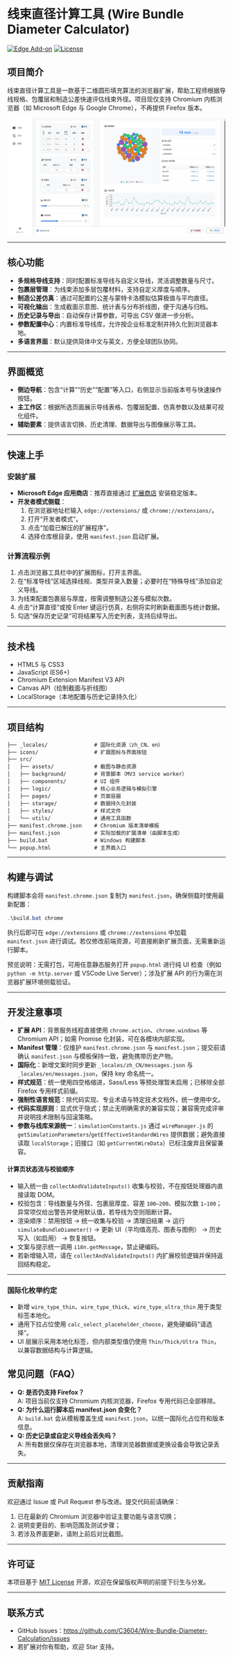 # 线束直径计算工具 (Wire Bundle Diameter Calculator)

[![Edge Add-on](https://img.shields.io/badge/Edge%20Add--on-v1.2.0.8-blue)](https://microsoftedge.microsoft.com/addons/detail/%E7%BA%BF%E6%9D%9F%E7%9B%B4%E5%BE%84%E8%AE%A1%E7%AE%97%E5%B7%A5%E5%85%B7/dcinhgdofeolfogjefdocphbnmdicopj)
[![License](https://img.shields.io/badge/License-MIT-green.svg)](LICENSE)

## 项目简介

线束直径计算工具是一款基于二维圆形填充算法的浏览器扩展，帮助工程师根据导线规格、包覆层和制造公差快速评估线束外径。项目现仅支持 Chromium 内核浏览器（如 Microsoft Edge 与 Google Chrome），不再提供 Firefox 版本。

![程序核心功能截图](src/assets/img1.jpg)

---

## 核心功能

- **多规格导线支持**：同时配置标准导线与自定义导线，灵活调整数量与尺寸。
- **包裹层管理**：为线束添加多层包覆材料，支持自定义厚度与顺序。
- **制造公差仿真**：通过可配置的公差与蒙特卡洛模拟估算极值与平均直径。
- **可视化输出**：生成截面示意图、统计表与分布折线图，便于沟通与归档。
- **历史记录与导出**：自动保存计算参数，可导出 CSV 做进一步分析。
- **参数配置中心**：内置标准导线库，允许按企业标准定制并持久化到浏览器本地。
- **多语言界面**：默认提供简体中文与英文，方便全球团队协同。

---

## 界面概览

- **侧边导航**：包含“计算”“历史”“配置”等入口，右侧显示当前版本号与快速操作按钮。
- **主工作区**：根据所选页面展示导线表格、包覆层配置、仿真参数以及结果可视化组件。
- **辅助要素**：提供语言切换、历史清理、数据导出与图像展示等工具。

---

## 快速上手

### 安装扩展

- **Microsoft Edge 应用商店**：推荐直接通过 [扩展商店](https://microsoftedge.microsoft.com/addons/detail/%E7%BA%BF%E6%9D%9F%E7%9B%B4%E5%BE%84%E8%AE%A1%E7%AE%97%E5%B7%A5%E5%85%B7/dcinhgdofeolfogjefdocphbnmdicopj) 安装稳定版本。
- **开发者模式侧载**：
  1. 在浏览器地址栏输入 `edge://extensions/` 或 `chrome://extensions/`。
  2. 打开“开发者模式”。
  3. 点击“加载已解压的扩展程序”。
  4. 选择仓库根目录，使用 `manifest.json` 启动扩展。

### 计算流程示例

1. 点击浏览器工具栏中的扩展图标，打开主界面。
2. 在“标准导线”区域选择线规、类型并录入数量；必要时在“特殊导线”添加自定义导线。
3. 为线束配置包裹层与厚度，按需调整制造公差与模拟次数。
4. 点击“计算直径”或按 Enter 键运行仿真，右侧将实时刷新截面图与统计数据。
5. 勾选“保存历史记录”可将结果写入历史列表，支持后续导出。

---

## 技术栈

- HTML5 与 CSS3
- JavaScript (ES6+)
- Chromium Extension Manifest V3 API
- Canvas API（绘制截面与折线图）
- LocalStorage（本地配置与历史记录持久化）

---

## 项目结构

```
├── _locales/               # 国际化资源（zh_CN、en）
├── icons/                  # 扩展图标与界面按钮
├── src/
│   ├── assets/             # 截图与静态资源
│   ├── background/         # 背景脚本（MV3 service worker）
│   ├── components/         # UI 组件
│   ├── logic/              # 核心业务逻辑与模拟引擎
│   ├── pages/              # 页面容器
│   ├── storage/            # 数据持久化封装
│   ├── styles/             # 样式文件
│   └── utils/              # 通用工具函数
├── manifest.chrome.json    # Chromium 版本清单模板
├── manifest.json           # 实际加载的扩展清单（由脚本生成）
├── build.bat               # Windows 构建脚本
└── popup.html              # 主界面入口
```

---

## 构建与调试

构建脚本会将 `manifest.chrome.json` 复制为 `manifest.json`，确保侧载时使用最新配置：

```powershell
.\build.bat chrome
```

执行后即可在 `edge://extensions` 或 `chrome://extensions` 中加载 `manifest.json` 进行调试。若仅修改前端资源，可直接刷新扩展页面，无需重新运行脚本。

预览说明：无需打包，可用任意静态服务打开 `popup.html` 进行纯 UI 检查（例如 `python -m http.server` 或 VSCode Live Server）；涉及扩展 API 的行为需在浏览器扩展环境侧载验证。

---

## 开发注意事项

- **扩展 API**：背景服务线程直接使用 `chrome.action`、`chrome.windows` 等 Chromium API；如需 Promise 化封装，可在各模块内部实现。
- **Manifest 管理**：仅维护 `manifest.chrome.json` 与 `manifest.json`；提交前请确认 `manifest.json` 与模板保持一致，避免携带历史产物。
- **国际化**：新增文案时同步更新 `_locales/zh_CN/messages.json` 与 `_locales/en/messages.json`，保持 key 命名统一。
- **样式规范**：统一使用四空格缩进，Sass/Less 等预处理暂未启用；已移除全部 Firefox 专用样式前缀。
- **强制性语言规范**：除代码实现、专业术语与特定技术文档外，统一使用中文。
- **代码实现原则**：显式优于隐式；禁止无明确需求的兼容实现；兼容需完成评审并说明技术限制与回滚策略。
- **参数与线库来源统一**：`simulationConstants.js` 通过 `wireManager.js` 的 `getSimulationParameters`/`getEffectiveStandardWires` 提供数据；避免直接读取 `localStorage`；旧接口（如 `getCurrentWireData`）已标注废弃且保留兼容。

#### 计算页状态流与校验顺序

- 输入统一由 `collectAndValidateInputs()` 收集与校验，不在按钮处理器内直接读取 DOM。
- 校验包含：导线数量与外径、包裹层厚度、容差 `100–200`、模拟次数 `1–100`；异常项仅给出警告并使用默认值，若导线为空则阻断计算。
- 渲染顺序：禁用按钮 → 统一收集与校验 → 清理旧结果 → 运行 `simulateBundleDiameter()` → 更新 UI（平均值高亮、图表与图例） → 历史写入（如启用） → 恢复按钮。
- 文案与提示统一调用 `i18n.getMessage`，禁止硬编码。
- 若新增输入项，请在 `collectAndValidateInputs()` 内扩展校验逻辑并保持返回结构稳定。

---

### 国际化枚举约定

- 新增 `wire_type_thin`、`wire_type_thick`、`wire_type_ultra_thin` 用于类型标签本地化。
- 通用下拉占位使用 `calc_select_placeholder_choose`，避免硬编码“请选择”。
- UI 层展示采用本地化标签，但内部类型值仍使用 `Thin/Thick/Ultra Thin`，以兼容数据结构与计算逻辑。

## 常见问题（FAQ）

- **Q: 是否仍支持 Firefox？**  
  A: 项目当前仅支持 Chromium 内核浏览器，Firefox 专用代码已全部移除。
- **Q: 为什么运行脚本后 manifest.json 会变化？**  
  A: `build.bat` 会从模板覆盖生成 `manifest.json`，以统一国际化占位符和版本信息。
- **Q: 历史记录或自定义导线会丢失吗？**  
  A: 所有数据仅保存在浏览器本地，清理浏览器数据或更换设备会导致记录丢失。

---

## 贡献指南

欢迎通过 Issue 或 Pull Request 参与改进。提交代码前请确保：

1. 已在最新的 Chromium 浏览器中验证主要功能与语言切换；
2. 说明变更目的、影响范围及测试步骤；
3. 若涉及界面更新，请附上前后对比截图。

---

## 许可证

本项目基于 [MIT License](LICENSE) 开源，欢迎在保留版权声明的前提下衍生与分发。

---

## 联系方式

- GitHub Issues：<https://github.com/C3604/Wire-Bundle-Diameter-Calculation/issues>
- 若扩展对你有帮助，欢迎 Star 支持。
